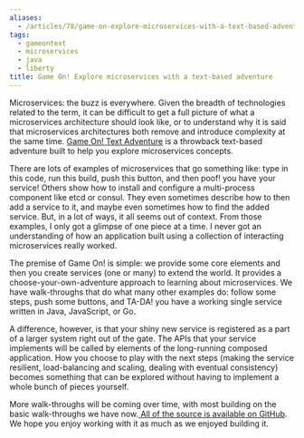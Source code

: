 ```yaml
---
aliases:
  - /articles/78/game-on-explore-microservices-with-a-text-based-adventure
tags:
  - gameontext
  - microservices
  - java
  - liberty
title: Game On! Explore microservices with a text-based adventure
---
```

Microservices: the buzz is everywhere. Given the breadth of technologies related to the term, it can be difficult to get a full picture of what a microservices architecture should look like, or to understand why it is said that microservices architectures both remove and introduce complexity at the same time. [Game On! Text Adventure](https://gameontext.org) is a throwback text-based adventure built to help you explore microservices concepts.

There are lots of examples of microservices that go something like: type in this code, run this build, push this button, and then poof! you have your service! Others show how to install and configure a multi-process component like etcd or consul. They even sometimes describe how to then add a service to it, and maybe even sometimes how to find the added service. But, in a lot of ways, it all seems out of context. From those examples, I only got a glimpse of one piece at a time. I never got an understanding of how an application built using a collection of interacting microservices really worked.

The premise of Game On! is simple: we provide some core elements and then you create services (one or many) to extend the world. It provides a choose-your-own-adventure approach to learning about microservices. We have walk-throughs that do what many other examples do: follow some steps, push some buttons, and TA-DA! you have a working single service written in Java, JavaScript, or Go.

A difference, however, is that your shiny new service is registered as a part of a larger system right out of the gate. The APIs that your service implements will be called by elements of the long-running composed application. How you choose to play with the next steps (making the service resilient, load-balancing and scaling, dealing with eventual consistency) becomes something that can be explored without having to implement a whole bunch of pieces yourself.

More walk-throughs will be coming over time, with most building on the basic walk-throughs we have now.[ All of the source is available on GitHub](https://github.com/gameontext). We hope you enjoy working with it as much as we enjoyed building it.